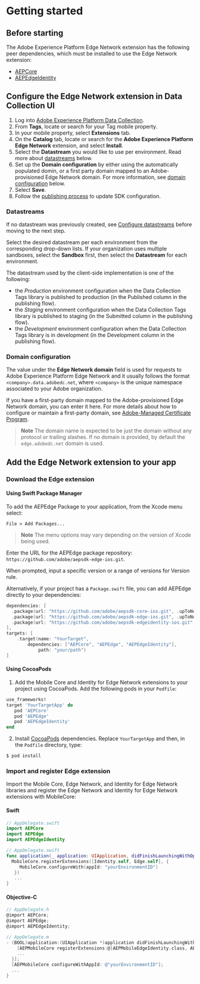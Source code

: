 # Getting started

## Before starting

The Adobe Experience Platform Edge Network extension has the following peer dependencies, which must be installed to use the Edge Network extension:
- [AEPCore](https://github.com/adobe/aepsdk-core-ios#readme)
- [AEPEdgeIdentity](https://github.com/adobe/aepsdk-edgeidentity-ios#readme)

## Configure the Edge Network extension in Data Collection UI
1. Log into [Adobe Experience Platform Data Collection](https://experience.adobe.com/data-collection).
2. From **Tags**, locate or search for your Tag mobile property.
3. In your mobile property, select **Extensions** tab.
4. On the **Catalog** tab, locate or search for the **Adobe Experience Platform Edge Network** extension, and select **Install**.
5. Select the **Datastream** you would like to use per environment. Read more about [datastreams](#datastreams) below.
6. Set up the **Domain configuration** by either using the automatically populated domin, or a first party domain mapped to an Adobe-provisioned Edge Network domain. For more information, see [domain configuration](#domain-configuration) below.
7. Select **Save**.
8. Follow the [publishing process](https://developer.adobe.com/client-sdks/documentation/getting-started/create-a-mobile-property/#publish-the-configuration) to update SDK configuration.

### Datastreams

If no datastream was previously created, see [Configure datastreams](https://developer.adobe.com/client-sdks/documentation/getting-started/configure-datastreams/) before moving to the next step.

Select the desired datastream per each environment from the corresponding drop-down lists. If your organization uses multiple sandboxes, select the **Sandbox** first, then select the **Datastream** for each environment.

The datastream used by the client-side implementation is one of the following:

- the _Production_ environment configuration when the Data Collection Tags library is published to production (in the Published column in the publishing flow).
- the _Staging_ environment configuration when the Data Collection Tags library is published to staging (in the Submitted column in the publishing flow).
- the _Development_ environment configuration when the Data Collection Tags library is in development (in the Development column in the publishing flow).

### Domain configuration

The value under the **Edge Network domain** field is used for requests to Adobe Experience Platform Edge Network and it usually follows the format `<company>.data.adobedc.net`, where `<company>` is the unique namespace associated to your Adobe organization.

If you have a first-party domain mapped to the Adobe-provisioned Edge Network domain, you can enter it here. For more details about how to configure or maintain a first-party domain, see [Adobe-Managed Certificate Program](https://experienceleague.adobe.com/docs/core-services/interface/administration/ec-cookies/cookies-first-party.html?lang=en#adobe-managed-certificate-program).

> **Note**
> The domain name is expected to be just the domain without any protocol or trailing slashes. If no domain is provided, by default the `edge.adobedc.net` domain is used.

## Add the Edge Network extension to your app

### Download the Edge extension

#### Using Swift Package Manager

To add the AEPEdge Package to your application, from the Xcode menu select:

`File > Add Packages...`

> **Note** 
>  The menu options may vary depending on the version of Xcode being used.

Enter the URL for the AEPEdge package repository: `https://github.com/adobe/aepsdk-edge-ios.git`.

When prompted, input a specific version or a range of versions for Version rule.

Alternatively, if your project has a `Package.swift` file, you can add AEPEdge directly to your dependencies:

```swift
dependencies: [
  .package(url: "https://github.com/adobe/aepsdk-core-ios.git", .upToNextMajor(from: "3.6.0"))
  .package(url: "https://github.com/adobe/aepsdk-edge-ios.git", .upToNextMajor(from: "1.4.0"))
  .package(url: "https://github.com/adobe/aepsdk-edgeidentity-ios.git", .upToNextMajor(from: "1.1.0"))
],
targets: [
    .target(name: "YourTarget",
        dependencies: ["AEPCore", "AEPEdge", "AEPEdgeIdentity"],
            path: "your/path")
]
```

#### Using CocoaPods

1. Add the Mobile Core and Identity for Edge Network extensions to your project using CocoaPods. Add the following pods in your `Podfile`:

  ```ruby
  use_frameworks!
  target 'YourTargetApp' do
     pod 'AEPCore'
     pod 'AEPEdge'
     pod 'AEPEdgeIdentity'
  end
  ```

2. Install [CocoaPods](https://cocoapods.org/) dependencies. Replace `YourTargetApp` and then, in the `Podfile` directory, type:

  ```bash
  $ pod install
  ```

### Import and register Edge extension

Import the Mobile Core, Edge Network, and Identity for Edge Network libraries and register the Edge Network and Identity for Edge Network extensions with MobileCore:

#### Swift
  ```swift
  // AppDelegate.swift
  import AEPCore
  import AEPEdge
  import AEPEdgeIdentity
  ```

  ```swift
  // AppDelegate.swift
  func application(_ application: UIApplication, didFinishLaunchingWithOptions launchOptions: [UIApplication.LaunchOptionsKey: Any]?) -> Bool {
    MobileCore.registerExtensions([Identity.self, Edge.self], {
       MobileCore.configureWith(appId: "yourEnvironmentID")
     })
     ...
  }
  ```

#### Objective-C
  ```objectivec
  // AppDelegate.h
  @import AEPCore;
  @import AEPEdge;
  @import AEPEdgeIdentity;
  ```

  ```objectivec
  // AppDelegate.m
  - (BOOL)application:(UIApplication *)application didFinishLaunchingWithOptions:(NSDictionary *)launchOptions {
      [AEPMobileCore registerExtensions:@[AEPMobileEdgeIdentity.class, AEPMobileEdge.class] completion:^{
      ...
    }];
    [AEPMobileCore configureWithAppId: @"yourEnvironmentID"];
    ...
  }
  ```